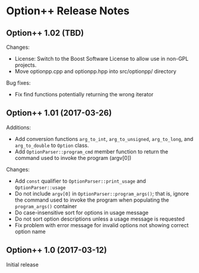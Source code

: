 Option++ Release Notes
======================

Option++ 1.02 (TBD)
-------------------

Changes:

* License: Switch to the Boost Software License to allow use in
  non-GPL projects.
* Move optionpp.cpp and optionpp.hpp into src/optionpp/ directory

Bug fixes:

* Fix find functions potentially returning the wrong iterator


Option++ 1.01 (2017-03-26)
--------------------------

Additions:

* Add conversion functions `arg_to_int`, `arg_to_unsigned`, `arg_to_long`,
  and `arg_to_double` to `Option` class.
* Add `OptionParser::program_cmd` member function to return the command used
  to invoke the program (argv[0])

Changes:

* Add `const` qualifier to `OptionParser::print_usage` and
  `OptionParser::usage`
* Do not include `argv[0]` in `OptionParser::program_args()`; that is,
  ignore the command used to invoke the program when populating the
  `program_args()` container
* Do case-insensitive sort for options in usage message
* Do not sort option descriptions unless a usage message is requested
* Fix problem with error message for invalid options not showing correct
  option name


Option++ 1.0 (2017-03-12)
-------------------------

Initial release
